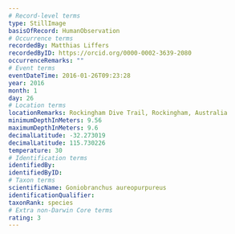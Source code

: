 ```yaml
---
# Record-level terms
type: StillImage
basisOfRecord: HumanObservation
# Occurrence terms
recordedBy: Matthias Liffers
recordedByID: https://orcid.org/0000-0002-3639-2080
occurrenceRemarks: ""
# Event terms
eventDateTime: 2016-01-26T09:23:28
year: 2016
month: 1
day: 26
# Location terms
locationRemarks: Rockingham Dive Trail, Rockingham, Australia
minimumDepthInMeters: 9.56
maximumDepthInMeters: 9.6
decimalLatitude: -32.273019
decimalLatitude: 115.730226
temperature: 30
# Identification terms
identifiedBy: 
identifiedByID: 
# Taxon terms
scientificName: Goniobranchus aureopurpureus
identificationQualifier: 
taxonRank: species
# Extra non-Darwin Core terms
rating: 3
---
```

